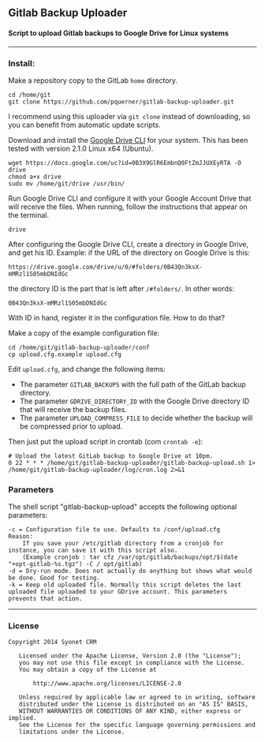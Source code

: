 ## Gitlab Backup Uploader
#### Script to upload Gitlab backups to Google Drive for Linux systems

--------

### Install:

Make a repository copy to the GitLab `home` directory.

```
cd /home/git
git clone https://github.com/pquerner/gitlab-backup-uploader.git
```

I recommend using this uploader via `git clone` instead of downloading, so you can benefit from automatic update scripts.

Download and install the [Google Drive CLI](https://github.com/prasmussen/gdrive) for your system.
This has been tested with version 2.1.0 Linux x64 (Ubuntu).

```
wget https://docs.google.com/uc?id=0B3X9GlR6EmbnQ0FtZmJJUXEyRTA -O drive
chmod a+x drive
sudo mv /home/git/drive /usr/bin/
```

Run Google Drive CLI and configure it with your Google Account Drive that will receive the files. When running, follow the instructions that appear on the terminal.

```
drive
```

After configuring the Google Drive CLI, create a directory in Google Drive, and get his ID. Example: if the URL of the directory on Google Drive is this:

```
https://drive.google.com/drive/u/0/#folders/0B43Qn3ksX-mMRzl1S05mbDNIdGc
```

the directory ID is the part that is left after `/#folders/`. In other words:

```
0B43Qn3ksX-mMRzl1S05mbDNIdGc
```

With ID in hand, register it in the configuration file. How to do that?

Make a copy of the example configuration file:

```
cd /home/git/gitlab-backup-uploader/conf
cp upload.cfg.example upload.cfg
```

Edit `upload.cfg`, and change the following items:

* The parameter `GITLAB_BACKUPS` with the full path of the GitLab backup directory.
* The parameter `GDRIVE_DIRECTORY_ID` with the Google Drive directory ID that will receive the backup files. 
* The parameter `UPLOAD_COMPRESS_FILE` to decide whether the backup will be compressed prior to upload.

Then just put the upload script in crontab (com `crontab -e`):

```
# Upload the latest GitLab backup to Google Drive at 10pm.
0 22 * * * /home/git/gitlab-backup-uploader/gitlab-backup-upload.sh 1> /home/git/gitlab-backup-uploader/log/cron.log 2>&1
```

### Parameters

The shell script "gitlab-backup-upload" accepts the following optional parameters:

```
-c = Configuration file to use. Defaults to /conf/upload.cfg
Reason:
    If you save your /etc/gitlab directory from a cronjob for instance, you can save it with this script also.
    (Example cronjob : tar cfz /var/opt/gitlab/backups/opt/$(date "+opt-gitlab-%s.tgz") -C / opt/gitlab)
-d = Dry-run mode. Does not actually do anything but shows what would be done. Good for testing.
-k = Keep old uploaded file. Normally this script deletes the last uploaded file uploaded to your GDrive account. This parameters prevents that action.
```

_____

### License

```
Copyright 2014 Syonet CRM

   Licensed under the Apache License, Version 2.0 (the "License");
   you may not use this file except in compliance with the License.
   You may obtain a copy of the License at

       http://www.apache.org/licenses/LICENSE-2.0

   Unless required by applicable law or agreed to in writing, software
   distributed under the License is distributed on an "AS IS" BASIS,
   WITHOUT WARRANTIES OR CONDITIONS OF ANY KIND, either express or implied.
   See the License for the specific language governing permissions and
   limitations under the License.
```
